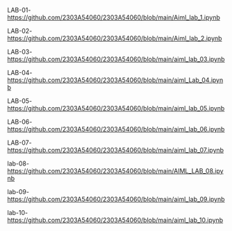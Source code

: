 LAB-01-https://github.com/2303A54060/2303A54060/blob/main/Aiml_lab_1.ipynb

LAB-02-https://github.com/2303A54060/2303A54060/blob/main/Aiml_lab_2.ipynb

LAB-03-https://github.com/2303A54060/2303A54060/blob/main/aiml_lab_03.ipynb

LAB-04-https://github.com/2303A54060/2303A54060/blob/main/aiml_Lab_04.ipynb

LAB-05-https://github.com/2303A54060/2303A54060/blob/main/aiml_lab_05.ipynb

LAB-06-https://github.com/2303A54060/2303A54060/blob/main/aiml_lab_06.ipynb

LAB-07-https://github.com/2303A54060/2303A54060/blob/main/aiml_lab_07.ipynb

lab-08-https://github.com/2303A54060/2303A54060/blob/main/AIML_LAB_08.ipynb

lab-09-https://github.com/2303A54060/2303A54060/blob/main/aiml_lab_09.ipynb

lab-10-https://github.com/2303A54060/2303A54060/blob/main/aiml_lab_10.ipynb
